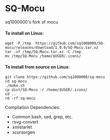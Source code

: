 SQ-Mocu
====

sq1000000's fork of mocu

#### To install on Linux:

	wget -P /tmp  https://github.com/sq1000000/SQ-mocu/releases/download/1.0.0/SQ-Mocu.tar.xz
	tar -xf /tmp/SQ-Mocu.tar.xz -C /tmp
	mv /tmp/SQ-Mocu /home/$USER/.icons/

#### To install from source on Linux:

	git clone https://github.com/sq1000000/sq-mocu
	cd sq-mocu
	./make.sh
	cp dist/SQ-Mocu -r /home/$USER/.icons/
	cd ..
	rm -rf sq-mocu

Compilation Dependencies:

- Common bash, sed, grep, etc.
- rsvg-convert
- xmlstarlet
- xcursorgen
